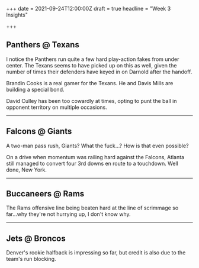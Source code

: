 +++
date = 2021-09-24T12:00:00Z
draft = true
headline = "Week 3 Insights"

+++
## Panthers @ Texans

I notice the Panthers run quite a few hard play-action fakes from under center. The Texans seems to have picked up on this as well, given the number of times their defenders have keyed in on Darnold after the handoff.

Brandin Cooks is a real gamer for the Texans. He and Davis Mills are building a special bond.

David Culley has been too cowardly at times, opting to punt the ball in opponent territory on multiple occasions.

***

## Falcons @ Giants

A two-man pass rush, Giants? What the fuck...? How is that even possible?

On a drive when momentum was railing hard against the Falcons, Atlanta still managed to convert four 3rd downs en route to a touchdown. Well done, New York.

***

## Buccaneers @ Rams

The Rams offensive line being beaten hard at the line of scrimmage so far...why they're not hurrying up, I don't know why.

***

## Jets @ Broncos

Denver's rookie halfback is impressing so far, but credit is also due to the team's run blocking.